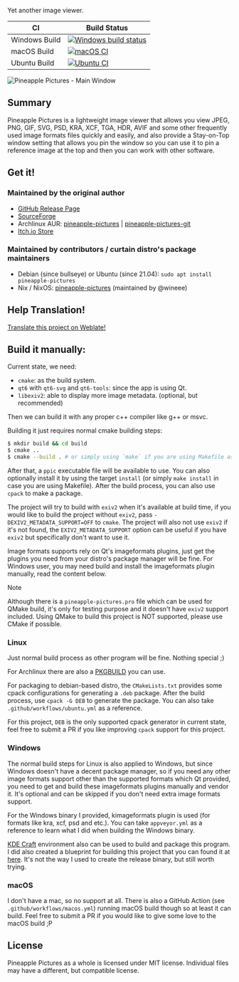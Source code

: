 Yet another image viewer.

|CI|Build Status|
|---|---|
|Windows Build|[![Windows build status](https://ci.appveyor.com/api/projects/status/dbd8clww3cit6oa0/branch/master?svg=true)](https://ci.appveyor.com/project/BLumia/pineapplepictures/branch/master)|
|macOS Build|[![macOS CI](https://github.com/BLumia/pineapple-pictures/actions/workflows/macos.yml/badge.svg)](https://github.com/BLumia/pineapple-pictures/actions/workflows/macos.yml)|
|Ubuntu Build|[![Ubuntu CI](https://github.com/BLumia/pineapple-pictures/actions/workflows/ubuntu.yml/badge.svg)](https://github.com/BLumia/pineapple-pictures/actions/workflows/ubuntu.yml)|

![Pineapple Pictures - Main Window](https://repository-images.githubusercontent.com/211888654/e8697600-e370-11eb-9b2a-b71e05262954)

## Summary

Pineapple Pictures is a lightweight image viewer that allows you view JPEG, PNG, GIF, SVG, PSD, KRA, XCF, TGA, HDR, AVIF and some other frequently used image formats files quickly and easily, and also provide a Stay-on-Top window setting that allows you pin the window so you can use it to pin a reference image at the top and then you can work with other software.

## Get it!

### Maintained by the original author

- [GitHub Release Page](https://github.com/BLumia/pineapple-pictures/releases)
- [SourceForge](https://sourceforge.net/projects/pineapple-pictures/)
- Archlinux AUR: [pineapple-pictures](https://aur.archlinux.org/packages/pineapple-pictures/) | [pineapple-pictures-git](https://aur.archlinux.org/packages/pineapple-pictures-git/)
- [Itch.io Store](https://blumia.itch.io/pineapple-pictures)

### Maintained by contributors / curtain distro's package maintainers

- Debian (since bullseye) or Ubuntu (since 21.04): `sudo apt install pineapple-pictures`
- Nix / NixOS: [pineapple-pictures](https://search.nixos.org/packages?channel=unstable&show=pineapple-pictures&from=0&size=50&sort=relevance&type=packages&query=pineapple-pictures) (maintained by @wineee)

## Help Translation!

[Translate this project on Weblate!](https://hosted.weblate.org/projects/pineapple-pictures/)

## Build it manually:

Current state, we need:

 - `cmake`: as the build system.
 - `qt6` with `qt6-svg` and `qt6-tools`: since the app is using Qt.
 - `libexiv2`: able to display more image metadata. (optional, but recommended)

Then we can build it with any proper c++ compiler like g++ or msvc.

Building it just requires normal cmake building steps:

``` bash
$ mkdir build && cd build
$ cmake ..
$ cmake --build . # or simply using `make` if you are using Makefile as the cmake generator.
```

After that, a `ppic` executable file will be available to use. You can also optionally install it by using the target `install` (or simply `make install` in case you are using Makefile). After the build process, you can also use `cpack` to make a package.

The project will try to build with `exiv2` when it's available at build time, if you would like to build the project without `exiv2`, pass `-DEXIV2_METADATA_SUPPORT=OFF` to `cmake`. The project will also not use `exiv2` if it's not found, the `EXIV2_METADATA_SUPPORT` option can be useful if you have `exiv2` but specifically don't want to use it.

Image formats supports rely on Qt's imageformats plugins, just get the plugins you need from your distro's package manager will be fine. For Windows user, you may need build and install the imageformats plugin manually, read the content below.

> [!NOTE]
> Although there is a `pineapple-pictures.pro` file which can be used for QMake build, it's only for testing purpose and it doesn't have `exiv2` support included. Using QMake to build this project is NOT supported, please use CMake if possible.

### Linux

Just normal build process as other program will be fine. Nothing special ;)

For Archlinux there are also a [PKGBUILD](https://aur.archlinux.org/cgit/aur.git/tree/PKGBUILD?h=pineapple-pictures-git) you can use.

For packaging to debian-based distro, the `CMakeLists.txt` provides some cpack configurations for generating a `.deb` package. After the build process, use `cpack -G DEB` to generate the package. You can also take `.github/workflows/ubuntu.yml` as a reference.

For this project, `DEB` is the only supported cpack generator in current state, feel free to submit a PR if you like improving `cpack` support for this project.

### Windows

The normal build steps for Linux is also applied to Windows, but since Windows doesn't have a decent package manager, so if you need any other image formats support other than the supported formats which Qt provided, you need to get and build these imageformats plugins manually and vendor it. It's optional and can be skipped if you don't need extra image formats support.

For the Windows binary I provided, kimageformats plugin is used (for formats like kra, xcf, psd and etc.). You can take `appveyor.yml` as a reference to learn what I did when building the Windows binary.

[KDE Craft](https://community.kde.org/Craft) environment also can be used to build and package this program. I did also created a blueprint for building this project that you can found it at [here](https://github.com/BearKidsTeam/craft-shmooprint-bkt). It's not the way I used to create the release binary, but still worth trying.

### macOS

I don't have a mac, so no support at all. There is also a GitHub Action (see `.github/workflows/macos.yml`) running macOS build though so at least it can build. Feel free to submit a PR if you would like to give some love to the macOS build ;P

## License

Pineapple Pictures as a whole is licensed under MIT license. Individual files may have a different, but compatible license.
